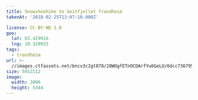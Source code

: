 ```yaml
---
title: Snowshoehike to Geitfjellet Trondheim
takenAt: '2018-02-25T13:07:10.000Z'

license: CC BY-ND 3.0
geo:
  lat: 63.429916
  lng: 10.329933
tags:
  - trondheim
url: >-
  //images.ctfassets.net/bncv3c2gt878/28WOgfETnOCDArfYu6GeLU/6dcc736795a9912f9e24bd87ededca7f/snowshoehike-to-geitfjellet-trondheim_38670133920_o
size: 5652112
image:
  width: 3006
  height: 5344
---
```


